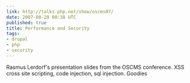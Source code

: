 ```yaml
---
link: http://talks.php.net/show/oscms07/
date: 2007-08-28 00:38 UTC
published: true
title: Performance and Security
tags:
- drupal
- php
- security
---
```


Rasmus Lerdorf's presentation slides from the OSCMS conference.  XSS cross site scripting, code injection, sql injection.  Goodies
